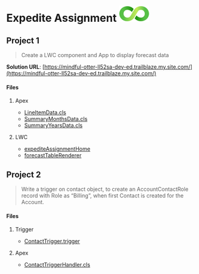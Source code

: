 # Expedite Assignment ![logo](/force-app/main/default/staticresources/Expedite_Logo.svg)
## Project 1

> Create a LWC component and App to display forecast data

**Solution URL**: [https://mindful-otter-ll52sa-dev-ed.trailblaze.my.site.com/](https://mindful-otter-ll52sa-dev-ed.trailblaze.my.site.com/)
#### Files


1. Apex
	 - [LineItemData.cls](/force-app/main/default/classes/LineItemData.cls)
	 - [SummaryMonthsData.cls](/force-app/main/default/classes/SummaryMonthsData.cls)
	 - [SummaryYearsData.cls](/force-app/main/default/classes/SummaryYearsData.cls)
2. LWC

	-  [expediteAssignmentHome](/force-app/main/default/lwc/expediteAssignmentHome)
	- [forecastTableRenderer](/force-app/main/default/lwc/forecastTableRenderer)

## Project 2
> Write a trigger on contact object, to create an AccountContactRole record with Role as “Billing”, when first Contact is created for the Account.
#### Files
1. Trigger

	- [ContactTrigger.trigger](/force-app/main/default/triggers/ContactTrigger.trigger)
2. Apex

	- [ContactTriggerHandler.cls](/force-app/main/default/classes/ContactTriggerHandler.cls)
